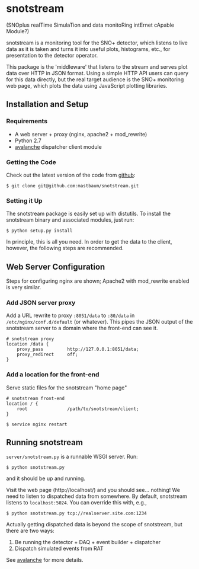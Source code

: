 snotstream
==========
(SNOplus realTime SimulaTion and data monitoRing intErnet cApable Module?)

snotstream is a monitoring tool for the SNO+ detector, which listens to live data as it is taken and turns it into useful plots, histograms, etc., for presentation to the detector operator.

This package is the 'middleware' that listens to the stream and serves plot data over HTTP in JSON format. Using a simple HTTP API users can query for this data directly, but the real target audience is the SNO+ monitoring web page, which plots the data using JavaScript plotting libraries.

Installation and Setup
----------------------
### Requirements ###
* A web server + proxy (nginx, apache2 + mod_rewrite)
* Python 2.7
* [avalanche](https://github.com/mastbaum/avalanche) dispatcher client module

### Getting the Code ###
Check out the latest version of the code from [github](https://github.com/mastbaum/snotstream):

    $ git clone git@github.com:mastbaum/snotstream.git

### Setting it Up ###
The snotstream package is easily set up with distutils. To install the snotstream binary and associated modules, just run:

    $ python setup.py install

In principle, this is all you need. In order to get the data to the client, however, the following steps are recommended.

Web Server Configuration
------------------------
Steps for configuring nginx are shown; Apache2 with mod_rewrite enabled is very similar.

### Add JSON server proxy ###
Add a URL rewrite to proxy `:8051/data` to `:80/data` in `/etc/nginx/conf.d/default` (or whatever). This pipes the JSON output of the snotstream server to a domain where the front-end can see it.

    # snotstream proxy
    location /data {
        proxy_pass         http://127.0.0.1:8051/data;
        proxy_redirect     off;
    }


### Add a location for the front-end ###
Serve static files for the snotstream "home page"

    # snotstream front-end
    location / {
        root               /path/to/snotstream/client;
    }

    $ service nginx restart

Running snotstream
------------------
`server/snotstream.py` is a runnable WSGI server. Run:

    $ python snotstream.py

and it should be up and running.

Visit the web page (http://localhost/) and you should see... nothing! We need to listen to dispatched data from somewhere. By default, snotstream listens to `localhost:5024`. You can override this with, e.g.,

    $ python snotstream.py tcp://realserver.site.com:1234

Actually getting dispatched data is beyond the scope of snotstream, but there are two ways:

1. Be running the detector + DAQ + event builder + dispatcher
2. Dispatch simulated events from RAT

See [avalanche](https://github.com/mastbaum/avalanche) for more details.

